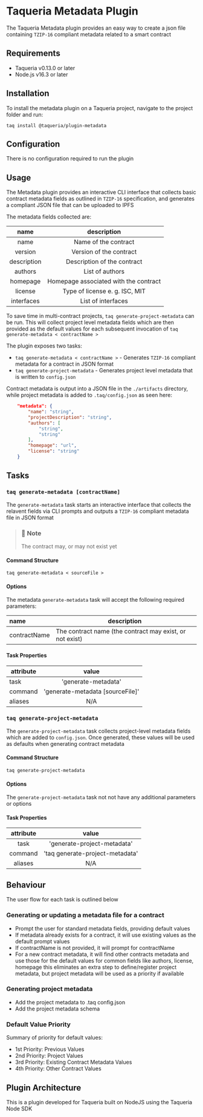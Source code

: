# Taqueria Metadata Plugin

The Taqueria Metadata plugin provides an easy way to create a json file containing `TZIP-16` compliant metadata related to a smart contract

## Requirements

- Taqueria v0.13.0 or later
- Node.js v16.3 or later

## Installation

To install the metadata plugin on a Taqueria project, navigate to the project folder and run:
```shell
taq install @taqueria/plugin-metadata
```

## Configuration

There is no configuration required  to run the plugin

## Usage

The Metadata plugin provides an interactive CLI interface that collects basic contract metadata fields as outlined in `TZIP-16` specification, and generates a compliant JSON file that can be uploaded to IPFS

The metadata fields collected are:

|  name       		| description                           |   
|:-----------------:|:-------------------------------------:|
| name 		  		| Name of the contract	 				|
| version     		| Version of the contract       		|
| description      	| Description of the contract 		    |
| authors      		| List of authors		                |
| homepage      	| Homepage associated with the contract |
| license       	| Type of license e. g. ISC, MIT		|
| interfaces      	| List of interfaces 	               	|

To save time in multi-contract projects, `taq generate-project-metadata` can be run. This will collect project level metadata fields which are then provided as the default values for each subsequent invocation of `taq generate-metadata < contractName >`

The plugin exposes two tasks:
- `taq generate-metadata < contractName >` - Generates `TZIP-16` compliant metadata for a contract in JSON format 
- `taq generate-project-metadata` - Generates project level metadata that is written to `config.json`

Contract metadata is output into a JSON file in the `./artifacts` directory, while project metadata is added to `.taq/config.json` as seen here:

```json
    "metadata": {
        "name": "string",
        "projectDescription": "string",
        "authors": [
            "string",
            "string"
        ],
        "homepage": "url",
        "license": "string"
    }
```

## Tasks

### `taq generate-metadata [contractName]`

The `generate-metadata` task starts an interactive interface that collects the relavent fields via CLI prompts and outputs a `TZIP-16` compliant metadata file in JSON format

> ### :page_with_curl: Note
> The contract may, or may not exist yet

#### Command Structure

```shell
taq generate-metadata < sourceFile >
```

#### Options

The metadata `generate-metadata` task will accept the following required parameters:

|  name        | description                           								|   
|:-------------|--------------------------------------------------------------------|
| contractName | The contract name (the contract may exist, or not exist)       	|


#### Task Properties

|  attribute |  value                        		   | 
|------------|:---------------------------------------:|
|  task   	 | 'generate-metadata'         			   |
|  command   | 'generate-metadata [sourceFile]'        | 
|  aliases   |  N/A  		                           |


### `taq generate-project-metadata`

The `generate-project-metadata` task collects project-level metadata fields which are added to `config.json`. Once generated, these values will be used as defaults when generating contract metadata


#### Command Structure

```shell
taq generate-project-metadata
```

#### Options

The `generate-project-metadata` task not not have any additional parameters or options

#### Task Properties

|  attribute |  value                        		   | 
|:----------:|:---------------------------------------:|
|  task   	 | 'generate-project-metadata'             |
|  command   | 'taq generate-project-metadata'         | 
|  aliases   |  N/A 			                       |

## Behaviour

The user flow for each task is outlined below

### Generating or updating a metadata file for a contract

- Prompt the user for standard metadata fields, providing default values 
- If metadata already exists for a contract, it will use existing values as the default prompt values
- If contractName is not provided, it will prompt for contractName
- For a new contract metadata, it will find other contracts metadata and use those for the default values for common fields like authors, license, homepage this eliminates an extra step to define/register project metadata, but project metadata will be used as a priority if available

### Generating project metadata

- Add the project metadata to .taq config.json
- Add the project metadata schema

### Default Value Priority

Summary of priority for default values:
- 1st Priority: Previous Values
- 2nd Priority: Project Values
- 3rd Priority: Existing Contract Metadata Values
- 4th Priority: Other Contract Values

## Plugin Architecture

This is a plugin developed for Taqueria built on NodeJS using the Taqueria Node SDK


